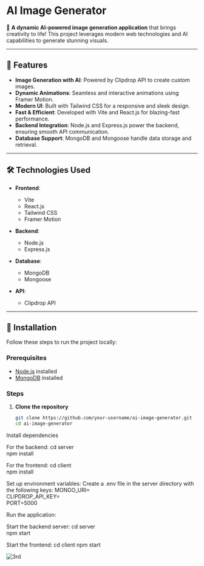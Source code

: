 # AI Image Generator  
                            
🎨 **A dynamic AI-powered image generation application** that brings creativity to life! This project leverages modern web technologies and AI capabilities to generate stunning visuals.  

---                                                                                                                                                            
                                                                                                              
## 🚀 Features                                                                                                                          
                                                                                                                               
- **Image Generation with AI**: Powered by Clipdrop API to create custom images.                                                                            
- **Dynamic Animations**: Seamless and interactive animations using Framer Motion.                                                                                                                           
- **Modern UI**: Built with Tailwind CSS for a responsive and sleek design.                                                                                                                    
- **Fast & Efficient**: Developed with Vite and React.js for blazing-fast performance.                                                                                    
- **Backend Integration**: Node.js and Express.js power the backend, ensuring smooth API communication.                         
- **Database Support**: MongoDB and Mongoose handle data storage and retrieval.                               

---
                                                                
## 🛠️ Technologies Used  

- **Frontend**:   
  - Vite  
  - React.js                                                        
  - Tailwind CSS  
  - Framer Motion  

- **Backend**:  
  - Node.js  
  - Express.js  

- **Database**:  
  - MongoDB  
  - Mongoose  

- **API**:  
  - Clipdrop API  

---

## 🌟 Installation  

Follow these steps to run the project locally:  

### Prerequisites  
- [Node.js](https://nodejs.org/) installed  
- [MongoDB](https://www.mongodb.com/) installed  

### Steps  
1. **Clone the repository**  
   ```bash  
   git clone https://github.com/your-username/ai-image-generator.git  
   cd ai-image-generator  

Install dependencies

For the backend:
cd server  
npm install  

For the frontend:
cd client  
npm install  

Set up environment variables:
Create a .env file in the server directory with the following keys:
MONGO_URI=<your-mongodb-uri>  
CLIPDROP_API_KEY=<your-clipdrop-api-key>  
PORT=5000  

Run the application:

Start the backend server:
cd server  
npm start  

Start the frontend:
cd client
npm start

![3rd](https://github.com/user-attachments/assets/238d4094-53bb-40bd-821c-91e8bba209f1)

